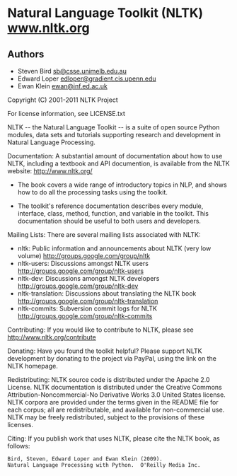 Natural Language Toolkit (NLTK)   www.nltk.org
====================================

Authors
----------------
  - Steven Bird <sb@csse.unimelb.edu.au>
  - Edward Loper <edloper@gradient.cis.upenn.edu>
  - Ewan Klein <ewan@inf.ed.ac.uk>

Copyright (C) 2001-2011 NLTK Project

For license information, see LICENSE.txt

NLTK -- the Natural Language Toolkit -- is a suite of open source
Python modules, data sets and tutorials supporting research and
development in Natural Language Processing.

Documentation: A substantial amount of documentation about how
to use NLTK, including a textbook and API documention, is
available from the NLTK website: http://www.nltk.org/

  - The book covers a wide range of introductory topics in NLP, and
    shows how to do all the processing tasks using the toolkit.

  - The toolkit's reference documentation describes every module,
    interface, class, method, function, and variable in the toolkit.
    This documentation should be useful to both users and developers.  

Mailing Lists: There are several mailing lists associated with NLTK:

  - nltk: Public information and announcements about NLTK (very low volume)
      http://groups.google.com/group/nltk
  - nltk-users: Discussions amongst NLTK users
      http://groups.google.com/group/nltk-users
  - nltk-dev: Discussions amongst NLTK developers
      http://groups.google.com/group/nltk-dev
  - nltk-translation: Discussions about translating the NLTK book
      http://groups.google.com/group/nltk-translation
  - nltk-commits: Subversion commit logs for NLTK
      http://groups.google.com/group/nltk-commits

Contributing: If you would like to contribute to NLTK,
    please see http://www.nltk.org/contribute

Donating: Have you found the toolkit helpful?  Please support NLTK development
    by donating to the project via PayPal, using the link on the NLTK homepage.

Redistributing: NLTK source code is distributed under the Apache 2.0 License.
    NLTK documentation is distributed under the Creative Commons
    Attribution-Noncommercial-No Derivative Works 3.0 United States license.
    NLTK corpora are provided under the terms given in the README file
    for each corpus; all are redistributable, and available for non-commercial use.
    NLTK may be freely redistributed, subject to the provisions of these licenses.

Citing: If you publish work that uses NLTK, please cite the NLTK book, as follows:

    Bird, Steven, Edward Loper and Ewan Klein (2009).
    Natural Language Processing with Python.  O'Reilly Media Inc.
